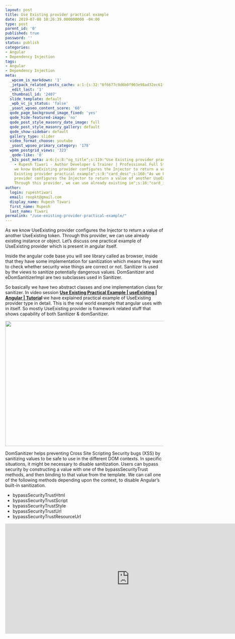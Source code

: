 ```yaml
---
layout: post
title: Use Existing provider practical example
date: 2019-07-08 10:26:39.000000000 -04:00
type: post
parent_id: '0'
published: true
password: ''
status: publish
categories:
- Angular
- Dependency Injection
tags:
- Angular
- Dependency Injection
meta:
  _wpcom_is_markdown: '1'
  _jetpack_related_posts_cache: a:1:{s:32:"8f6677c9d6b0f903e98ad32ec61f8deb";a:2:{s:7:"expires";i:1609848088;s:7:"payload";a:3:{i:0;a:1:{s:2:"id";i:2386;}i:1;a:1:{s:2:"id";i:2410;}i:2;a:1:{s:2:"id";i:2508;}}}}
  _edit_last: '1'
  _thumbnail_id: '2407'
  slide_template: default
  _wpb_vc_js_status: 'false'
  _yoast_wpseo_content_score: '60'
  qode_page_background_image_fixed: 'yes'
  qode_hide-featured-image: 'no'
  qode_post_style_masonry_date_image: full
  qode_post_style_masonry_gallery: default
  qode_show-sidebar: default
  gallery_type: slider
  video_format_choose: youtube
  _yoast_wpseo_primary_category: '178'
  wpmm_postgrid_views: '323'
  _qode-like: '0'
  _b2s_post_meta: a:6:{s:8:"og_title";s:119:"Use Existing provider practical example
    - Rupesh Tiwari - Author Developer & Trainer | Professional Full Stack Training";s:7:"og_desc";s:106:"As
    we know UseExisting provider configures the Injector to return a value of another UseExisting token.";s:8:"og_image";s:70:"https://blog.rupeshtiwari.com/wp-content/uploads/2019/07/RUPESH-85.png";s:10:"card_title";s:39:"Use
    Existing provider practical example";s:9:"card_desc";s:160:"As we know UseExisting
    provider configures the Injector to return a value of another UseExisting token.
    Through this provider, we can use already existing in";s:10:"card_image";s:70:"https://blog.rupeshtiwari.com/wp-content/uploads/2019/07/RUPESH-85.png";}
author:
  login: rupeshtiwari
  email: roopkt@gmail.com
  display_name: Rupesh Tiwari
  first_name: Rupesh
  last_name: Tiwari
permalink: "/use-existing-provider-practical-example/"
---
```

<p>As we know UseExisting provider configures the Injector to return a value of another UseExisting token. Through this provider, we can use already existing instance or object. Let’s discuss one practical example of UseExisting provider which is present in angular itself.</p>
<p>Inside the angular code base you will see library called as browser, inside that they have some implementation for sanitization which means they want to check whether security wise things are correct or not. Sanitizer is used by the views to sanitize potentially dangerous values. DomSanitizer and eDomSanitizerImpl are two subclasses used in Sanitizer.</p>
<p>So basically we have two abstract classes and one implementation class for sanitizer. In video session <a href="https://www.youtube.com/watch?v=avIl5dK_s2k" target="_blank" rel="noopener noreferrer"><strong>Use Existing Practical Example | useExisting | Angular | Tutoria</strong></a><strong>l<em> </em></strong>we have explained practical example of UseExisting provider type in detail. This is the real world example that angular uses with in itself. So mostly UseExisting provider is framework related stuff that shows capability of both Sanitizer &amp; domSanitizer.</p>
<p><img class="alignnone size-full wp-image-2406" src="{{ site.baseurl }}/assets/2019/07/85.png" alt="" width="790" height="398" /></p>
<p>DomSanitizer helps preventing Cross Site Scripting Security bugs (XSS) by sanitizing values to be safe to use in the different DOM contexts. In specific situations, it might be necessary to disable sanitization. Users can bypass security by constructing a value with one of the bypassSecurityTrust methods, and then binding to that value from the template. We can call one of the following methods depending upon the context, to disable Angular’s built-in sanitization.</p>
<ul>
<li>bypassSecurityTrustHtml</li>
<li>bypassSecurityTrustScript</li>
<li>bypassSecurityTrustStyle</li>
<li>bypassSecurityTrustUrl</li>
<li>bypassSecurityTrustResourceUrl</li>
</ul>
<p><iframe src="https://www.youtube.com/embed/avIl5dK_s2k" width="790" height="350" frameborder="0" allowfullscreen="allowfullscreen"></iframe></p>

